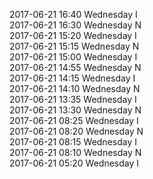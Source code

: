 2017-06-21 16:40 Wednesday  I  
2017-06-21 16:30 Wednesday  N  
2017-06-21 15:20 Wednesday  I  
2017-06-21 15:15 Wednesday  N  
2017-06-21 15:00 Wednesday  I  
2017-06-21 14:55 Wednesday  N  
2017-06-21 14:15 Wednesday  I  
2017-06-21 14:10 Wednesday  N  
2017-06-21 13:35 Wednesday  I  
2017-06-21 13:30 Wednesday  N  
2017-06-21 08:25 Wednesday  I  
2017-06-21 08:20 Wednesday  N  
2017-06-21 08:15 Wednesday  I  
2017-06-21 08:10 Wednesday  N  
2017-06-21 05:20 Wednesday  I  
